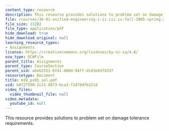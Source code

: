 ```yaml
---
content_type: resource
description: This resource provides solutions to problem set on damage tolerance requirements.
file: /courses/16-01-unified-engineering-i-ii-iii-iv-fall-2005-spring-2006/b8f275902c218873bca3f1d704fb221d_m18_ps05_sol.pdf
file_size: 21282
file_type: application/pdf
hide_download: true
hide_download_original: null
learning_resource_types:
- Assignments
license: https://creativecommons.org/licenses/by-nc-sa/4.0/
ocw_type: OCWFile
parent_title: Assignments
parent_type: CourseSection
parent_uid: a6eb2151-6f41-806d-94ff-dc83eb5f4337
resourcetype: Document
title: m18_ps05_sol.pdf
uid: b8f27590-2c21-8873-bca3-f1d704fb221d
video_files:
  video_thumbnail_file: null
video_metadata:
  youtube_id: null
---
```

This resource provides solutions to problem set on damage tolerance requirements.